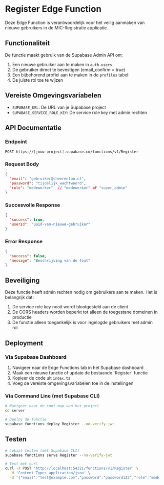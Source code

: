 # Register Edge Function

Deze Edge Function is verantwoordelijk voor het veilig aanmaken van nieuwe gebruikers in de MIC-Registratie applicatie.

## Functionaliteit

De functie maakt gebruik van de Supabase Admin API om:

1. Een nieuwe gebruiker aan te maken in `auth.users`
2. De gebruiker direct te bevestigen (email_confirm = true)
3. Een bijbehorend profiel aan te maken in de `profiles` tabel
4. De juiste rol toe te wijzen

## Vereiste Omgevingsvariabelen

- `SUPABASE_URL`: De URL van je Supabase project
- `SUPABASE_SERVICE_ROLE_KEY`: De service role key met admin rechten

## API Documentatie

### Endpoint

`POST https://[jouw-project].supabase.co/functions/v1/Register`

### Request Body

```json
{
  "email": "gebruiker@sheerenloo.nl",
  "password": "tijdelijk_wachtwoord",
  "role": "medewerker"  // "medewerker" of "super_admin"
}
```

### Succesvolle Response

```json
{
  "success": true,
  "userId": "uuid-van-nieuwe-gebruiker"
}
```

### Error Response

```json
{
  "success": false,
  "message": "Beschrijving van de fout"
}
```

## Beveiliging

Deze functie heeft admin rechten nodig om gebruikers aan te maken. Het is belangrijk dat:

1. De service role key nooit wordt blootgesteld aan de client
2. De CORS headers worden beperkt tot alleen de toegestane domeinen in productie
3. De functie alleen toegankelijk is voor ingelogde gebruikers met admin rol

## Deployment

### Via Supabase Dashboard

1. Navigeer naar de Edge Functions tab in het Supabase dashboard
2. Maak een nieuwe functie of update de bestaande 'Register' functie
3. Kopieer de code uit `index.ts`
4. Voeg de vereiste omgevingsvariabelen toe in de instellingen

### Via Command Line (met Supabase CLI)

```bash
# Navigeer naar de root map van het project
cd server

# Deploy de functie
supabase functions deploy Register --no-verify-jwt
```

## Testen

```bash
# Lokaal testen (met Supabase CLI)
supabase functions serve Register --no-verify-jwt

# Test met curl
curl -X POST 'http://localhost:54321/functions/v1/Register' \
  -H 'Content-Type: application/json' \
  -d '{"email":"test@example.com","password":"password123","role":"medewerker"}'
``` 